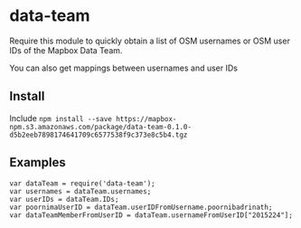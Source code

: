 # data-team
Require this module to quickly obtain a list of OSM usernames or OSM user IDs of the Mapbox Data Team.

You can also get mappings between usernames and user IDs

## Install

Include 
`npm install --save https://mapbox-npm.s3.amazonaws.com/package/data-team-0.1.0-d5b2eeb7898174641709c6577538f9c373e8c5b4.tgz`


## Examples

```
var dataTeam = require('data-team');
var usernames = dataTeam.usernames;
var userIDs = dataTeam.IDs;
var poornimaUserID = dataTeam.userIDFromUsername.poornibadrinath;
var dataTeamMemberFromUserID = dataTeam.usernameFromUserID["2015224"];
```
